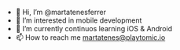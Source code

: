 - 👋 Hi, I’m @martatenesferrer
- 👀 I’m interested in mobile development
- 🌱 I’m currently continuos learning iOS & Android
- 📫 How to reach me martatenes@playtomic.io

<!---
martatenesferrer/martatenesferrer is a ✨ special ✨ repository because its `README.md` (this file) appears on your GitHub profile.
You can click the Preview link to take a look at your changes.
--->
